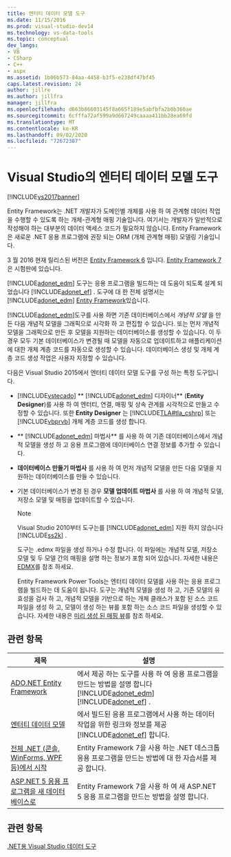 ```yaml
---
title: 엔터티 데이터 모델 도구
ms.date: 11/15/2016
ms.prod: visual-studio-dev14
ms.technology: vs-data-tools
ms.topic: conceptual
dev_langs:
- VB
- CSharp
- C++
- aspx
ms.assetid: 1b06b573-84aa-4458-b3f5-e238df47bf45
caps.latest.revision: 24
author: jillre
ms.author: jillfra
manager: jillfra
ms.openlocfilehash: d663b86603145f8a665f189e5abfbfa2b0b360ae
ms.sourcegitcommit: 6cfffa72af599a9d667249caaaa411bb28ea69fd
ms.translationtype: MT
ms.contentlocale: ko-KR
ms.lasthandoff: 09/02/2020
ms.locfileid: "72672387"
---
```

# <a name="entity-data-model-tools-in-visual-studio"></a>Visual Studio의 엔터티 데이터 모델 도구
[!INCLUDE[vs2017banner](../includes/vs2017banner.md)]

Entity Framework는 .NET 개발자가 도메인별 개체를 사용 하 여 관계형 데이터 작업을 수행할 수 있도록 하는 개체-관계형 매핑 기술입니다. 여기서는 개발자가 일반적으로 작성해야 하는 대부분의 데이터 액세스 코드가 필요하지 않습니다. Entity Framework은 새로운 .NET 응용 프로그램에 권장 되는 ORM (개체 관계형 매핑) 모델링 기술입니다.

 3 월 2016 현재 릴리스된 버전은 [Entity Framework 6](https://msdn.microsoft.com/data/ef) 입니다. [Entity Framework 7](https://docs.efproject.net/en/latest/) 은 시험판에 있습니다.

 [!INCLUDE[adonet_edm](../includes/adonet-edm-md.md)] 도구는 응용 프로그램을 빌드하는 데 도움이 되도록 설계 되었습니다 [!INCLUDE[adonet_ef](../includes/adonet-ef-md.md)] . 도구에 대 한 전체 설명서는 [!INCLUDE[adonet_edm](../includes/adonet-edm-md.md)] [Entity Framework](https://msdn.microsoft.com/data/jj590134)있습니다.

 [!INCLUDE[adonet_edm](../includes/adonet-edm-md.md)]도구를 사용 하면 기존 데이터베이스에서 *개념적 모델* 을 만든 다음 개념적 모델을 그래픽으로 시각화 하 고 편집할 수 있습니다. 또는 먼저 개념적 모델을 그래픽으로 만든 후 모델을 지원하는 데이터베이스를 생성할 수 있습니다. 이 두 경우 모두 기본 데이터베이스가 변경될 때 모델을 자동으로 업데이트하고 애플리케이션에 대한 개체 계층 코드를 자동으로 생성할 수 있습니다. 데이터베이스 생성 및 개체 계층 코드 생성 작업은 사용자 지정할 수 있습니다.

 다음은 Visual Studio 2015에서 엔터티 데이터 모델 도구를 구성 하는 특정 도구입니다.

- [!INCLUDE[vstecado](../includes/vstecado-md.md)] ** [!INCLUDE[adonet_edm](../includes/adonet-edm-md.md)] 디자이너** (**Entity Designer**)를 사용 하 여 엔터티, 연결, 매핑 및 상속 관계를 시각적으로 만들고 수정할 수 있습니다. 또한 **Entity Designer** 는 [!INCLUDE[TLA#tla_cshrp](../includes/tlasharptla-cshrp-md.md)] 또는 [!INCLUDE[vbprvb](../includes/vbprvb-md.md)] 개체 계층 코드를 생성 합니다.

- ** [!INCLUDE[adonet_edm](../includes/adonet-edm-md.md)] 마법사** 를 사용 하 여 기존 데이터베이스에서 개념적 모델을 생성 하 고 응용 프로그램에 데이터베이스 연결 정보를 추가할 수 있습니다.

- **데이터베이스 만들기 마법사** 를 사용 하 여 먼저 개념적 모델을 만든 다음 모델을 지 원하는 데이터베이스를 만들 수 있습니다.

- 기본 데이터베이스가 변경 된 경우 **모델 업데이트 마법사** 를 사용 하 여 개념적 모델, 저장소 모델 및 매핑을 업데이트할 수 있습니다.

  > [!NOTE]
  > Visual Studio 2010부터 도구는를 [!INCLUDE[adonet_edm](../includes/adonet-edm-md.md)] 지원 하지 않습니다 [!INCLUDE[ss2k](../includes/ss2k-md.md)] .

  도구는 .edmx 파일을 생성 하거나 수정 합니다. 이 파일에는 개념적 모델, 저장소 모델 및 두 모델 간의 매핑을 설명 하는 정보가 포함 되어 있습니다. 자세한 내용은  [EDMX](https://msdn.microsoft.com/data/jj650889.aspx)를 참조 하세요.

  Entity Framework Power Tools는 엔터티 데이터 모델를 사용 하는 응용 프로그램을 빌드하는 데 도움이 됩니다. 도구는 개념적 모델을 생성 하 고, 기존 모델의 유효성을 검사 하 고, 개념적 모델을 기반으로 하는 개체 클래스가 포함 된 소스 코드 파일을 생성 하 고, 모델이 생성 하는 뷰를 포함 하는 소스 코드 파일을 생성할 수 있습니다. 자세한 내용은 [미리 생성 된 매핑 뷰](https://msdn.microsoft.com/data/dn469601.aspx)를 참조 하세요.

## <a name="related-topics"></a>관련 항목

|제목|설명|
|-----------|-----------------|
|[ADO.NET Entity Framework](https://msdn.microsoft.com/library/a437041f-6899-4ae7-96ce-aabf528d7205)|에서 제공 하는 도구를 사용 하 여 응용 프로그램을 만드는 방법을 설명 합니다 [!INCLUDE[adonet_edm](../includes/adonet-edm-md.md)] [!INCLUDE[adonet_ef](../includes/adonet-ef-md.md)] .|
|[엔터티 데이터 모델](https://msdn.microsoft.com/library/2dda3d5b-4582-4ba0-a91d-fcd7a1498137)|에서 빌드된 응용 프로그램에서 사용 하는 데이터 작업을 위한 링크와 정보를 제공 [!INCLUDE[adonet_ef](../includes/adonet-ef-md.md)] 합니다.|
|[전체 .NET (콘솔, WinForms, WPF 등)에서 시작](/ef/ef6/get-started)|Entity Framework 7을 사용 하는 .NET 데스크톱 응용 프로그램을 만드는 방법에 대 한 자습서를 제공 합니다.|
|[ASP.NET 5 응용 프로그램을 새 데이터베이스로](https://docs.efproject.net/en/latest/platforms/aspnetcore/new-db.html)|Entity Framework 7을 사용 하 여 새 ASP.NET 5 응용 프로그램을 만드는 방법을 설명 합니다.|

## <a name="see-also"></a>관련 항목
 [.NET용 Visual Studio 데이터 도구](../data-tools/visual-studio-data-tools-for-dotnet.md)

